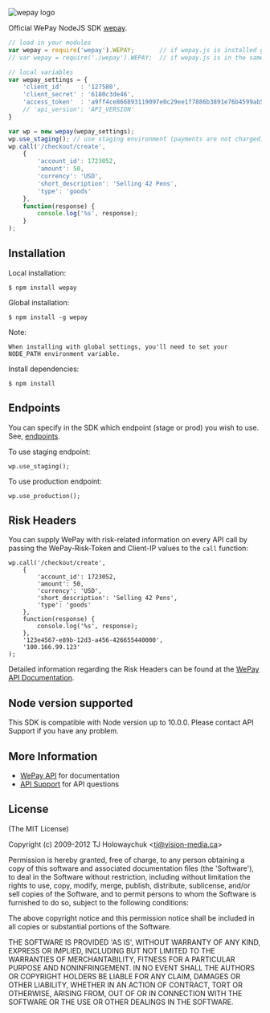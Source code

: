 ![wepay logo](http://go.wepay.com/frontend/images/wepay-logo.svg)

  Official WePay NodeJS SDK [wepay](https://www.wepay.com).

```js
// load in your modules
var wepay = require('wepay').WEPAY;       // if wepay.js is installed globally/locally
// var wepay = require('./wepay').WEPAY;  // if wepay.js is in the same directory as your script

// local variables
var wepay_settings = {
	'client_id'     : '127580',
	'client_secret' : '6180c3de46',
	'access_token'  : 'a9ff4ce866893119097e0c29ee1f7886b3891e76b4599ab589c232b4f2f6ddcd', // used for oAuth2
	// 'api_version': 'API_VERSION'
}

var wp = new wepay(wepay_settings);
wp.use_staging(); // use staging environment (payments are not charged)
wp.call('/checkout/create',
	{
		'account_id': 1723052,
		'amount': 50,
        'currency': 'USD',
		'short_description': 'Selling 42 Pens',
		'type': 'goods'
	},
	function(response) {
		console.log('%s', response);
	}
);
```

## Installation

 Local installation:

    $ npm install wepay

 Global installation:

    $ npm install -g wepay

 Note:

    When installing with global settings, you'll need to set your NODE_PATH environment variable.

 Install dependencies:

    $ npm install

## Endpoints

  You can specify in the SDK which endpoint (stage or prod) you wish to use. See, [endpoints](https://stage.wepay.com/developer/reference/endpoints).

  To use staging endpoint:
    
    wp.use_staging();

  To use production endpoint:
    
    wp.use_production();

## Risk Headers

  You can supply WePay with risk-related information on every API call by passing the WePay-Risk-Token and Client-IP values to the `call` function:

```
wp.call('/checkout/create',
	{
		'account_id': 1723052,
		'amount': 50,
        'currency': 'USD',
		'short_description': 'Selling 42 Pens',
		'type': 'goods'
	},
	function(response) {
		console.log('%s', response);
	},
	'123e4567-e89b-12d3-a456-426655440000',
	'100.166.99.123'
);
```

Detailed information regarding the Risk Headers can be found at the [WePay API Documentation](https://developer.wepay.com/reference/risk_headers).

## Node version supported
This SDK is compatible with Node version up to 10.0.0. Please contact API Support if you have any problem.
## More Information

  * [WePay API](https://www.wepay.com/developer) for documentation
  * [API Support](https://support.wepay.com) for API questions

## License 

(The MIT License)

Copyright (c) 2009-2012 TJ Holowaychuk &lt;tj@vision-media.ca&gt;

Permission is hereby granted, free of charge, to any person obtaining
a copy of this software and associated documentation files (the
'Software'), to deal in the Software without restriction, including
without limitation the rights to use, copy, modify, merge, publish,
distribute, sublicense, and/or sell copies of the Software, and to
permit persons to whom the Software is furnished to do so, subject to
the following conditions:

The above copyright notice and this permission notice shall be
included in all copies or substantial portions of the Software.

THE SOFTWARE IS PROVIDED 'AS IS', WITHOUT WARRANTY OF ANY KIND,
EXPRESS OR IMPLIED, INCLUDING BUT NOT LIMITED TO THE WARRANTIES OF
MERCHANTABILITY, FITNESS FOR A PARTICULAR PURPOSE AND NONINFRINGEMENT.
IN NO EVENT SHALL THE AUTHORS OR COPYRIGHT HOLDERS BE LIABLE FOR ANY
CLAIM, DAMAGES OR OTHER LIABILITY, WHETHER IN AN ACTION OF CONTRACT,
TORT OR OTHERWISE, ARISING FROM, OUT OF OR IN CONNECTION WITH THE
SOFTWARE OR THE USE OR OTHER DEALINGS IN THE SOFTWARE.
